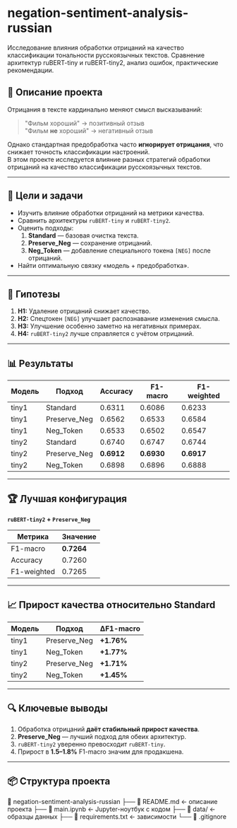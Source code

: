 # negation-sentiment-analysis-russian
Исследование влияния обработки отрицаний на качество классификации тональности русскоязычных текстов. Сравнение архитектур ruBERT-tiny и ruBERT-tiny2, анализ ошибок, практические рекомендации.
## 📌 Описание проекта

Отрицания в тексте кардинально меняют смысл высказываний:

> "Фильм хороший" → позитивный отзыв  
> "Фильм **не** хороший" → негативный отзыв

Однако стандартная предобработка часто **игнорирует отрицания**, что снижает точность классификации настроений.  
В этом проекте исследуется влияние разных стратегий обработки отрицаний на качество классификации русскоязычных текстов.

---

## 🎯 Цели и задачи

- Изучить влияние обработки отрицаний на метрики качества.
- Сравнить архитектуры `ruBERT-tiny` и `ruBERT-tiny2`.
- Оценить подходы:
  1. **Standard** — базовая очистка текста.
  2. **Preserve_Neg** — сохранение отрицаний.
  3. **Neg_Token** — добавление специального токена `[NEG]` после отрицаний.
- Найти оптимальную связку «модель + предобработка».

---

## 🔬 Гипотезы

1. **H1:** Удаление отрицаний снижает качество.  
2. **H2:** Спецтокен `[NEG]` улучшает распознавание изменения смысла.  
3. **H3:** Улучшение особенно заметно на негативных примерах.  
4. **H4:** `ruBERT-tiny2` лучше справляется с учётом отрицаний.

---

## 📊 Результаты

| Модель | Подход         | Accuracy | F1-macro | F1-weighted |
|--------|---------------|----------|----------|-------------|
| tiny1  | Standard      | 0.6311   | 0.6086   | 0.6233      |
| tiny1  | Preserve_Neg  | 0.6562   | 0.6533   | 0.6584      |
| tiny1  | Neg_Token     | 0.6533   | 0.6502   | 0.6547      |
| tiny2  | Standard      | 0.6740   | 0.6747   | 0.6744      |
| tiny2  | Preserve_Neg  | **0.6912** | **0.6930** | **0.6917** |
| tiny2  | Neg_Token     | 0.6898   | 0.6896   | 0.6888      |

---

## 🏆 Лучшая конфигурация

**`ruBERT-tiny2` + `Preserve_Neg`**

| Метрика     | Значение |
|-------------|----------|
| F1-macro    | **0.7264** |
| Accuracy    | 0.7260   |
| F1-weighted | 0.7265   |

---

## 📈 Прирост качества относительно Standard

| Модель | Подход         | ΔF1-macro |
|--------|---------------|-----------|
| tiny1  | Preserve_Neg  | **+1.76%** |
| tiny1  | Neg_Token     | **+1.77%** |
| tiny2  | Preserve_Neg  | **+1.71%** |
| tiny2  | Neg_Token     | **+1.45%** |

---

## 🔍 Ключевые выводы

1. Обработка отрицаний **даёт стабильный прирост качества**.
2. **Preserve_Neg** — лучший подход для обеих архитектур.
3. `ruBERT-tiny2` уверенно превосходит `ruBERT-tiny`.
4. Прирост в **1.5–1.8%** F1-macro значим для продакшена.

---

## 📦 Структура проекта
📂 negation-sentiment-analysis-russian
├── 📜 README.md ← описание проекта
├── 📜 main.ipynb ← Jupyter-ноутбук с кодом
├── 📂 data/ ← образцы данных
├── 📜 requirements.txt ← зависимости
└── 📜 .gitignore
